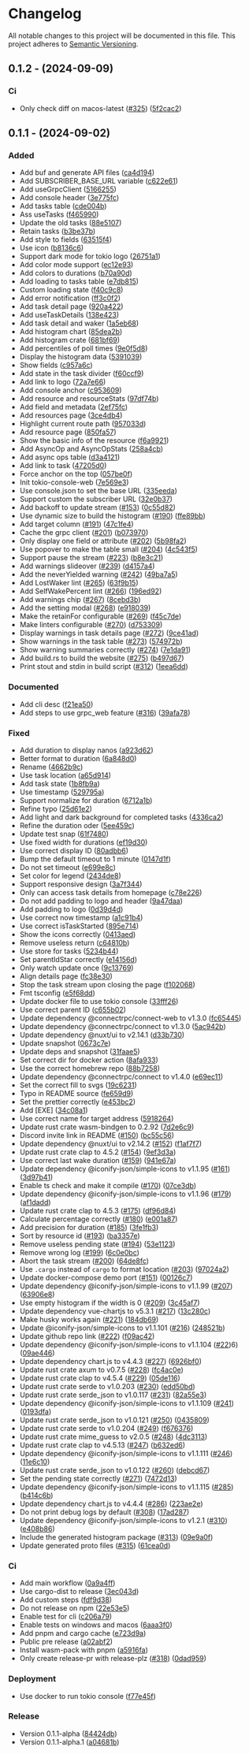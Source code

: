 # Changelog

All notable changes to this project will be documented in this file.
This project adheres to [Semantic Versioning](https://semver.org/spec/v2.0.0.html).

## 0.1.2 - (2024-09-09)


### Ci

- Only check diff on macos-latest ([#325](https://github.com/Rustin170506/tokio-console-web/pull/325)) ([5f2cac2](https://github.com/Rustin170506/tokio-console-web/commit/5f2cac2dcfb492bc89ce49d70b9c9f67a9537b31))


## 0.1.1 - (2024-09-02)


### Added

- Add buf and generate API files ([ca4d194](https://github.com/Rustin170506/tokio-console-web/commit/ca4d194fde1a533d5a39c7a76624648707472a17))
- Add SUBSCRIBER_BASE_URL variable ([c622e61](https://github.com/Rustin170506/tokio-console-web/commit/c622e61d591fb1bd55162244c6d4b5588fdaf9df))
- Add useGrpcClient ([5166255](https://github.com/Rustin170506/tokio-console-web/commit/5166255dbb8007d3a4dbce2f5f5f22a1cbce877d))
- Add console header ([3e775fc](https://github.com/Rustin170506/tokio-console-web/commit/3e775fcdb971660139e56fcf6ae50e8eff2fcf28))
- Add tasks table ([cde004b](https://github.com/Rustin170506/tokio-console-web/commit/cde004bf3eea27f96db7948e10fd79602a75f430))
- Ass useTasks ([f465990](https://github.com/Rustin170506/tokio-console-web/commit/f4659903a9c996fef7e20955c3a04244a1d6c5a5))
- Update the old tasks ([88e5107](https://github.com/Rustin170506/tokio-console-web/commit/88e5107b46234419ddd287fa84b992fd81d1c1eb))
- Retain tasks ([b3be37b](https://github.com/Rustin170506/tokio-console-web/commit/b3be37b669762f6260f7515b18f297e4882a9df0))
- Add style to fields ([63515f4](https://github.com/Rustin170506/tokio-console-web/commit/63515f448a6044b216cfa6bc84bd446d51bcdaed))
- Use icon ([b8136c6](https://github.com/Rustin170506/tokio-console-web/commit/b8136c6557d355c0a0159dfa700a2e62b3b3610f))
- Support dark mode for tokio logo ([26751a1](https://github.com/Rustin170506/tokio-console-web/commit/26751a14cb47155fe11c4088e18a2280b47dcf02))
- Add color mode support ([ec12e93](https://github.com/Rustin170506/tokio-console-web/commit/ec12e93861fca3ab3cc2aa4a1bb38136a5d4d26d))
- Add colors to durations ([b70a90d](https://github.com/Rustin170506/tokio-console-web/commit/b70a90db5de343f5bbeaf0d833fa290308471076))
- Add loading to tasks table ([e7db815](https://github.com/Rustin170506/tokio-console-web/commit/e7db8150bace4bb79318b5ef776683af9e7aef52))
- Custom loading state ([f40c9c8](https://github.com/Rustin170506/tokio-console-web/commit/f40c9c8e6ce983ccac16a56ae2367cf929bc8b22))
- Add error notification ([ff3c0f2](https://github.com/Rustin170506/tokio-console-web/commit/ff3c0f279c147d4ae5e7f792f9b7680d7f3c9af1))
- Add task detail page ([920a422](https://github.com/Rustin170506/tokio-console-web/commit/920a4222784c13d022c20c28886fd53d115936db))
- Add useTaskDetails ([138e423](https://github.com/Rustin170506/tokio-console-web/commit/138e4239f4cded778dfd1de97cb57358400b265e))
- Add task detail and waker ([1a5eb68](https://github.com/Rustin170506/tokio-console-web/commit/1a5eb68ec6ab57cdaeea079422287fbfcd351e4c))
- Add histogram chart ([85dea2b](https://github.com/Rustin170506/tokio-console-web/commit/85dea2bb2fec493e60c4a9e184bd98c34f845b6f))
- Add histogram crate ([681bf69](https://github.com/Rustin170506/tokio-console-web/commit/681bf69beea595dee9674222c4069b0bffb3a045))
- Add percentiles of poll times ([9e0f5d8](https://github.com/Rustin170506/tokio-console-web/commit/9e0f5d8c255a32191ca0546f799e06963b74ebef))
- Display the histogram data ([5391039](https://github.com/Rustin170506/tokio-console-web/commit/5391039fcd6af6408e8eb2c4687f51e9088736b3))
- Show fields ([c957a6c](https://github.com/Rustin170506/tokio-console-web/commit/c957a6c92b414dad7553560068cf4e9612fd689a))
- Add state in the task divider ([f60ccf9](https://github.com/Rustin170506/tokio-console-web/commit/f60ccf9fb5775152af5da9aa015d460de14f55ba))
- Add link to logo ([72a7e66](https://github.com/Rustin170506/tokio-console-web/commit/72a7e66edd28b4fc765bb5b8938a1e90c3c8c4d0))
- Add console anchor ([c953609](https://github.com/Rustin170506/tokio-console-web/commit/c953609d1fdd213eec9d3b959197dd3c00b110ab))
- Add resource and resourceStats ([97df74b](https://github.com/Rustin170506/tokio-console-web/commit/97df74bfd9802b161cbe747ef281d4ebb411a784))
- Add field and metadata ([2ef75fc](https://github.com/Rustin170506/tokio-console-web/commit/2ef75fcd84503420bff1dde0d216ef3c0f99e482))
- Add resources page ([3ce4db4](https://github.com/Rustin170506/tokio-console-web/commit/3ce4db407191548fe5f8e284f761d50f525ed85d))
- Highlight current route path ([957033d](https://github.com/Rustin170506/tokio-console-web/commit/957033d74eaf7de3915bd067401de5d5850c7632))
- Add resource page ([850fa57](https://github.com/Rustin170506/tokio-console-web/commit/850fa57b5d72ed06e139e4f4d70de87fc0151bc7))
- Show the basic info of the resource ([f6a9921](https://github.com/Rustin170506/tokio-console-web/commit/f6a99213b4ce94a18a56206f125914c06d1a001a))
- Add AsyncOp and AsyncOpStats ([258a4cb](https://github.com/Rustin170506/tokio-console-web/commit/258a4cba60858f452fd60b37da3fa9a9be136537))
- Add async ops table ([d3a4121](https://github.com/Rustin170506/tokio-console-web/commit/d3a4121c85ea6594eae1d09c0dbade537e87554e))
- Add link to task ([47205d0](https://github.com/Rustin170506/tokio-console-web/commit/47205d0a9647901da00a68629ef8f6ab5917a3b9))
- Force anchor on the top ([057be0f](https://github.com/Rustin170506/tokio-console-web/commit/057be0f26ecf43387a6d12706200321096fcf660))
- Init tokio-console-web ([7e569e3](https://github.com/Rustin170506/tokio-console-web/commit/7e569e32af670d3ace5c12a9c3d6405587b02118))
- Use console.json to set the base URL ([335eeda](https://github.com/Rustin170506/tokio-console-web/commit/335eeda9dfb49216031d0b3ccd2dfe3b9adfbbae))
- Support custom the subscriber URL ([32e0b37](https://github.com/Rustin170506/tokio-console-web/commit/32e0b37558964c05afc90b2fd11251f83750bc2e))
- Add backoff to update stream ([#153](https://github.com/Rustin170506/tokio-console-web/pull/153)) ([0c55d82](https://github.com/Rustin170506/tokio-console-web/commit/0c55d82d26756b6a13550f8be68ee576df89e0cf))
- Use dynamic size to build the histogram ([#190](https://github.com/Rustin170506/tokio-console-web/pull/190)) ([ffe89bb](https://github.com/Rustin170506/tokio-console-web/commit/ffe89bbad6854fcc9bcbf4655e8dce8ac3aac709))
- Add target column ([#191](https://github.com/Rustin170506/tokio-console-web/pull/191)) ([47c1fe4](https://github.com/Rustin170506/tokio-console-web/commit/47c1fe4fcf81ee56fe20b674f625f55c64c3a452))
- Cache the grpc client ([#201](https://github.com/Rustin170506/tokio-console-web/pull/201)) ([b073970](https://github.com/Rustin170506/tokio-console-web/commit/b073970b04246a1d4e030efc7d4f1a4a9ee782d2))
- Only display one field or attribute ([#202](https://github.com/Rustin170506/tokio-console-web/pull/202)) ([5b98fa2](https://github.com/Rustin170506/tokio-console-web/commit/5b98fa250796fc26f782271666d30773d11ade81))
- Use popover to make the table small ([#204](https://github.com/Rustin170506/tokio-console-web/pull/204)) ([4c543f5](https://github.com/Rustin170506/tokio-console-web/commit/4c543f5358f33e91ef36919a9f0dac0840dfc1da))
- Support pause the stream ([#223](https://github.com/Rustin170506/tokio-console-web/pull/223)) ([b8e3c21](https://github.com/Rustin170506/tokio-console-web/commit/b8e3c212474500723059d95f5cc33df20b5be0f6))
- Add warnings slideover ([#239](https://github.com/Rustin170506/tokio-console-web/pull/239)) ([d4157a4](https://github.com/Rustin170506/tokio-console-web/commit/d4157a42cef03969f0b055d252b8f1e0a5f4adb6))
- Add the neverYielded warning ([#242](https://github.com/Rustin170506/tokio-console-web/pull/242)) ([49ba7a5](https://github.com/Rustin170506/tokio-console-web/commit/49ba7a5d896ad5cc109d97af5bef0b30ca936ffb))
- Add LostWaker lint ([#265](https://github.com/Rustin170506/tokio-console-web/pull/265)) ([63f9b15](https://github.com/Rustin170506/tokio-console-web/commit/63f9b15880b1c11619ef2d58239d2d94ef2e04a6))
- Add SelfWakePercent lint ([#266](https://github.com/Rustin170506/tokio-console-web/pull/266)) ([196ed92](https://github.com/Rustin170506/tokio-console-web/commit/196ed9227450d60ed0592aec102ddaed046a201d))
- Add warnings chip ([#267](https://github.com/Rustin170506/tokio-console-web/pull/267)) ([8cebd3b](https://github.com/Rustin170506/tokio-console-web/commit/8cebd3bcf6941d6e4b802390ea676458a861e713))
- Add the setting modal ([#268](https://github.com/Rustin170506/tokio-console-web/pull/268)) ([e918039](https://github.com/Rustin170506/tokio-console-web/commit/e918039ec7cb220806feeb8f490dfd2e7a6f915a))
- Make the retainFor configurable ([#269](https://github.com/Rustin170506/tokio-console-web/pull/269)) ([f45c7de](https://github.com/Rustin170506/tokio-console-web/commit/f45c7de8a404aec19cfa9e4d2d573e5ee36f7a72))
- Make linters configurable ([#270](https://github.com/Rustin170506/tokio-console-web/pull/270)) ([d753309](https://github.com/Rustin170506/tokio-console-web/commit/d753309fa62503c5c2ee811c9851506f401d7f47))
- Display warnings in task details page ([#272](https://github.com/Rustin170506/tokio-console-web/pull/272)) ([9ce41ad](https://github.com/Rustin170506/tokio-console-web/commit/9ce41ad7223412cc76ba854fb8eb8487f5ee7d1d))
- Show warnings in the task table ([#273](https://github.com/Rustin170506/tokio-console-web/pull/273)) ([574972b](https://github.com/Rustin170506/tokio-console-web/commit/574972ba3610a877998ee2d7c2b1e76185973501))
- Show warning summaries correctly ([#274](https://github.com/Rustin170506/tokio-console-web/pull/274)) ([7e1da91](https://github.com/Rustin170506/tokio-console-web/commit/7e1da919c0eabb82f0f851574d61b3f179b8927a))
- Add build.rs to build the website ([#275](https://github.com/Rustin170506/tokio-console-web/pull/275)) ([b497d67](https://github.com/Rustin170506/tokio-console-web/commit/b497d67ca021948d47f6cf1b3ae7a42ac4dfabd1))
- Print stout and stdin in build script ([#312](https://github.com/Rustin170506/tokio-console-web/pull/312)) ([1eea6dd](https://github.com/Rustin170506/tokio-console-web/commit/1eea6dd6cdcbb371340e095b1aa899b4ff2dce74))

### Documented

- Add cli desc ([f21ea50](https://github.com/Rustin170506/tokio-console-web/commit/f21ea5055255edb85c9d645d1961703741da804e))
- Add steps to use grpc_web feature ([#316](https://github.com/Rustin170506/tokio-console-web/pull/316)) ([39afa78](https://github.com/Rustin170506/tokio-console-web/commit/39afa784ebfb534236aca4d082b1542d83987994))

### Fixed

- Add duration to display nanos ([a923d62](https://github.com/Rustin170506/tokio-console-web/commit/a923d62d255f717beabf326b6ccea97e1edb6274))
- Better format to duration ([6a848d0](https://github.com/Rustin170506/tokio-console-web/commit/6a848d06ed416e1c9328ff629b0d68fb4b5f8df2))
- Rename ([4662b9c](https://github.com/Rustin170506/tokio-console-web/commit/4662b9c800a8e6ffa3d20f1c8ef5536b3bd9c70a))
- Use task location ([a65d914](https://github.com/Rustin170506/tokio-console-web/commit/a65d914d624cb8f1b0a7d1a03c08e945a6feb35f))
- Add task state ([1b8fb9a](https://github.com/Rustin170506/tokio-console-web/commit/1b8fb9a881e2cc0c5c59c0ba29c684bbcae1e562))
- Use timestamp ([529795a](https://github.com/Rustin170506/tokio-console-web/commit/529795a7727f5747a5751a4e43ec4fc508faad4f))
- Support normalize for duration ([6712a1b](https://github.com/Rustin170506/tokio-console-web/commit/6712a1bca7cb301e212bf1acb36d1dff0381c636))
- Refine typo ([25d61e2](https://github.com/Rustin170506/tokio-console-web/commit/25d61e236d2279f9d4788093cefba89199c9d6bf))
- Add light and dark background for completed tasks ([4336ca2](https://github.com/Rustin170506/tokio-console-web/commit/4336ca22e6fe3e53a9ce381125b892083d89da86))
- Refine the duration oder ([5ee459c](https://github.com/Rustin170506/tokio-console-web/commit/5ee459c8a0aef23deb807b218adf2e0a09de7431))
- Update test snap ([61f7480](https://github.com/Rustin170506/tokio-console-web/commit/61f7480b9520ee0c13a0a9b3779553042199ef86))
- Use fixed width for durations ([ef19d30](https://github.com/Rustin170506/tokio-console-web/commit/ef19d30bcc71f64977ff5d890345db140b317d73))
- Use correct display ID ([80adbb6](https://github.com/Rustin170506/tokio-console-web/commit/80adbb6256cd90c3c00bce0d866acfdddd800139))
- Bump the default timeout to 1 minute ([0147d1f](https://github.com/Rustin170506/tokio-console-web/commit/0147d1fc861319c864c55b2dedea04dadbf97dd4))
- Do not set timeout ([e699e8c](https://github.com/Rustin170506/tokio-console-web/commit/e699e8c7a9e995fc6432092af990ad9afef52ac2))
- Set color for legend ([2434de8](https://github.com/Rustin170506/tokio-console-web/commit/2434de8779ed2062a1ddd867a4821bb8cdb3d4d4))
- Support responsive design ([3a7f344](https://github.com/Rustin170506/tokio-console-web/commit/3a7f344bb52515de67c587e4f98e592b443562be))
- Only can access task details from homepage ([c78e226](https://github.com/Rustin170506/tokio-console-web/commit/c78e2263c693d64a621434c17c3b2f04da577494))
- Do not add padding to logo and header ([9a47daa](https://github.com/Rustin170506/tokio-console-web/commit/9a47daacfb5e5c688f226c922c2734b427a16716))
- Add padding to logo ([0d39d4d](https://github.com/Rustin170506/tokio-console-web/commit/0d39d4d8a8ecda47a9083f16a2fd6ad3fc7cbdfa))
- Use correct now timestamp ([a1c91b4](https://github.com/Rustin170506/tokio-console-web/commit/a1c91b4ae71ce19a7cd8ce9063d8393b0d783c6b))
- Use correct isTaskStarted ([895e714](https://github.com/Rustin170506/tokio-console-web/commit/895e7145086469300746d8baad74f7a1a9be4624))
- Show the icons correctly ([0413aed](https://github.com/Rustin170506/tokio-console-web/commit/0413aedb06a4657628f17ac2facf8fca8737371d))
- Remove useless return ([c64810b](https://github.com/Rustin170506/tokio-console-web/commit/c64810b2f47f645a1991402e65166ba350ffd0c0))
- Use store for tasks ([5234b44](https://github.com/Rustin170506/tokio-console-web/commit/5234b44c68297a3c40c28da0c4253c4a9475c5c6))
- Set parentIdStar correctly ([e14156d](https://github.com/Rustin170506/tokio-console-web/commit/e14156de9ad86fcc19cb97c58c3a28fe658a01e7))
- Only watch update once ([9c13769](https://github.com/Rustin170506/tokio-console-web/commit/9c137690986ea63ac7c54feaf6fc7fc91719de60))
- Align details page ([fc38e30](https://github.com/Rustin170506/tokio-console-web/commit/fc38e30d02911a8cdf66770456cbdfc6dc05a2a9))
- Stop the task stream upon closing the page ([f102068](https://github.com/Rustin170506/tokio-console-web/commit/f102068c75bafe42a08d02232e9e709ddbed3288))
- Fmt tsconfig ([e5f68dd](https://github.com/Rustin170506/tokio-console-web/commit/e5f68dd415350afcc0b15e0c5553d8f49504f571))
- Update docker file to use tokio console ([33fff26](https://github.com/Rustin170506/tokio-console-web/commit/33fff26915d4754c179a7a68b0d91aaee5ddfa93))
- Use correct parent ID ([c655b02](https://github.com/Rustin170506/tokio-console-web/commit/c655b02ce04646dcc5eec8e78f8cc05abe931ea9))
- Update dependency @connectrpc/connect-web to v1.3.0 ([fc65445](https://github.com/Rustin170506/tokio-console-web/commit/fc65445d7a669589390b9785c73f157f1131bae2))
- Update dependency @connectrpc/connect to v1.3.0 ([5ac942b](https://github.com/Rustin170506/tokio-console-web/commit/5ac942be5776923cb92603b8065f11c8133d58a8))
- Update dependency @nuxt/ui to v2.14.1 ([d33b730](https://github.com/Rustin170506/tokio-console-web/commit/d33b730185cea6016b5385389db10ff196d677a4))
- Update snapshot ([0673c7e](https://github.com/Rustin170506/tokio-console-web/commit/0673c7ece7cd23c105f47017994b49a1182d4473))
- Update deps and snapshot ([31faae5](https://github.com/Rustin170506/tokio-console-web/commit/31faae51c17e22808d159f93ffe18b3f1eb7f179))
- Set correct dir for docker action ([8afa933](https://github.com/Rustin170506/tokio-console-web/commit/8afa93335b55c1b75aad4a37db3a9f2003bfc5f0))
- Use the correct homebrew repo ([88b7258](https://github.com/Rustin170506/tokio-console-web/commit/88b7258bc607140b488b23fc3fcc395060c58acf))
- Update dependency @connectrpc/connect to v1.4.0 ([e69ec11](https://github.com/Rustin170506/tokio-console-web/commit/e69ec116a155915f65e8fdfdd0976a9d6f8e21a3))
- Set the correct fill to svgs ([19c6231](https://github.com/Rustin170506/tokio-console-web/commit/19c623196c31986f68bef2834288ed8c49dd08e3))
- Typo in README source ([fe659d9](https://github.com/Rustin170506/tokio-console-web/commit/fe659d927d5b911995c21bcfcc4bcee963eb3725))
- Set the prettier correctly ([e453bc2](https://github.com/Rustin170506/tokio-console-web/commit/e453bc2565c062960cdb6f417944a925bf1479cb))
- Add [EXE] ([34c08a1](https://github.com/Rustin170506/tokio-console-web/commit/34c08a1f62c96aa44662fec8412f79ace82d8c39))
- Use correct name for target address ([5918264](https://github.com/Rustin170506/tokio-console-web/commit/5918264a943a1426937c9acfcf3bd69f8b8fc018))
- Update rust crate wasm-bindgen to 0.2.92 ([7d2e6c9](https://github.com/Rustin170506/tokio-console-web/commit/7d2e6c958e83576e0c7619a52df998dad1b2752d))
- Discord invite link in README ([#150](https://github.com/Rustin170506/tokio-console-web/pull/150)) ([bc55c56](https://github.com/Rustin170506/tokio-console-web/commit/bc55c565209338b66698ffd399dc9c5ffb1e6e2f))
- Update dependency @nuxt/ui to v2.14.2 ([#152](https://github.com/Rustin170506/tokio-console-web/pull/152)) ([f1af7f7](https://github.com/Rustin170506/tokio-console-web/commit/f1af7f70a7b5c0fbf1566aa257548e607a7635d7))
- Update rust crate clap to 4.5.2 ([#154](https://github.com/Rustin170506/tokio-console-web/pull/154)) ([9ef3d3a](https://github.com/Rustin170506/tokio-console-web/commit/9ef3d3af16b8a3907dd67700dfea1536356805eb))
- Use correct last wake duration ([#159](https://github.com/Rustin170506/tokio-console-web/pull/159)) ([941e67a](https://github.com/Rustin170506/tokio-console-web/commit/941e67aabf9dd1f3a7a84ba0bda49c0930677cef))
- Update dependency @iconify-json/simple-icons to v1.1.95 ([#161](https://github.com/Rustin170506/tokio-console-web/pull/161)) ([3d97b41](https://github.com/Rustin170506/tokio-console-web/commit/3d97b41646aaf101072ca8eda1dd4e37fe9140c1))
- Enable ts check and make it compile ([#170](https://github.com/Rustin170506/tokio-console-web/pull/170)) ([07ce3db](https://github.com/Rustin170506/tokio-console-web/commit/07ce3db9e52896de054db068de4dcbb1930352ba))
- Update dependency @iconify-json/simple-icons to v1.1.96 ([#179](https://github.com/Rustin170506/tokio-console-web/pull/179)) ([af1dadd](https://github.com/Rustin170506/tokio-console-web/commit/af1dadd64be03db9c7bdcddcf5a127edbe3fc659))
- Update rust crate clap to 4.5.3 ([#175](https://github.com/Rustin170506/tokio-console-web/pull/175)) ([df96d84](https://github.com/Rustin170506/tokio-console-web/commit/df96d840f542c4bfbef33ab5d7baa3df332fb718))
- Calculate percentage correctly ([#180](https://github.com/Rustin170506/tokio-console-web/pull/180)) ([e001a87](https://github.com/Rustin170506/tokio-console-web/commit/e001a879e19621b2805a61abcf9467b49bba3d06))
- Add precision for duration ([#185](https://github.com/Rustin170506/tokio-console-web/pull/185)) ([3fe1fb3](https://github.com/Rustin170506/tokio-console-web/commit/3fe1fb3798cbe5a8634d9a26f2436882317f2f66))
- Sort by resource id ([#193](https://github.com/Rustin170506/tokio-console-web/pull/193)) ([ba3357e](https://github.com/Rustin170506/tokio-console-web/commit/ba3357e855f1843f33afb8ed54f9e495e346ba14))
- Remove useless pending state ([#194](https://github.com/Rustin170506/tokio-console-web/pull/194)) ([53e1123](https://github.com/Rustin170506/tokio-console-web/commit/53e1123d58dbe8297bddf5b8aeabcce47d425563))
- Remove wrong log ([#199](https://github.com/Rustin170506/tokio-console-web/pull/199)) ([6c0e0bc](https://github.com/Rustin170506/tokio-console-web/commit/6c0e0bceb910d13b85a1fe3f298019d63a9075fc))
- Abort the task stream ([#200](https://github.com/Rustin170506/tokio-console-web/pull/200)) ([64de8fc](https://github.com/Rustin170506/tokio-console-web/commit/64de8fc81b35b24274acbddbc9b518f5388b2414))
- Use `.cargo` instead of `cargo` to format location ([#203](https://github.com/Rustin170506/tokio-console-web/pull/203)) ([97024a2](https://github.com/Rustin170506/tokio-console-web/commit/97024a273fe8eb6a2e8ce0ab5bb897c3d75cabfa))
- Update docker-compose demo port ([#151](https://github.com/Rustin170506/tokio-console-web/pull/151)) ([00126c7](https://github.com/Rustin170506/tokio-console-web/commit/00126c7cacf33fcbb406dbb4ebc194ef818ea244))
- Update dependency @iconify-json/simple-icons to v1.1.99 ([#207](https://github.com/Rustin170506/tokio-console-web/pull/207)) ([63906e8](https://github.com/Rustin170506/tokio-console-web/commit/63906e842abee5c48322e590b3faa50abe36f97b))
- Use empty histogram if the width is 0 ([#209](https://github.com/Rustin170506/tokio-console-web/pull/209)) ([3c45af7](https://github.com/Rustin170506/tokio-console-web/commit/3c45af79eac0bc81846f6a5c5eb14aabae70815d))
- Update dependency vue-chartjs to v5.3.1 ([#217](https://github.com/Rustin170506/tokio-console-web/pull/217)) ([13c280c](https://github.com/Rustin170506/tokio-console-web/commit/13c280c06e7d0f256316871fd9fd053bb7fb04bc))
- Make husky works again ([#221](https://github.com/Rustin170506/tokio-console-web/pull/221)) ([184db69](https://github.com/Rustin170506/tokio-console-web/commit/184db692ae306da40a08a9bf3c8801618df2da96))
- Update @iconify-json/simple-icons to v1.1.101 ([#216](https://github.com/Rustin170506/tokio-console-web/pull/216)) ([248521b](https://github.com/Rustin170506/tokio-console-web/commit/248521b3b0211dfc6ce2537016162967892b4c10))
- Update github repo link ([#222](https://github.com/Rustin170506/tokio-console-web/pull/222)) ([f09ac42](https://github.com/Rustin170506/tokio-console-web/commit/f09ac42698de5854743baed889f23628a101752b))
- Update dependency @iconify-json/simple-icons to v1.1.104 ([#22](https://github.com/Rustin170506/tokio-console-web/pull/22))6) ([09ae446](https://github.com/Rustin170506/tokio-console-web/commit/09ae4462b694c9763c89f215e9ee8ae533cb465e))
- Update dependency chart.js to v4.4.3 ([#227](https://github.com/Rustin170506/tokio-console-web/pull/227)) ([6926bf0](https://github.com/Rustin170506/tokio-console-web/commit/6926bf09ef816b1fa0ed91fb6ad450b6ac873ecd))
- Update rust crate axum to v0.7.5 ([#228](https://github.com/Rustin170506/tokio-console-web/pull/228)) ([fc4ac0e](https://github.com/Rustin170506/tokio-console-web/commit/fc4ac0e15069a889945912e6c46396712f38d1ff))
- Update rust crate clap to v4.5.4 ([#229](https://github.com/Rustin170506/tokio-console-web/pull/229)) ([05de116](https://github.com/Rustin170506/tokio-console-web/commit/05de11692b385434f0d2b8e36a938f760cdb3f6a))
- Update rust crate serde to v1.0.203 ([#230](https://github.com/Rustin170506/tokio-console-web/pull/230)) ([edd50bd](https://github.com/Rustin170506/tokio-console-web/commit/edd50bd8467f9298f3e83e6beb975588d56f4a5a))
- Update rust crate serde_json to v1.0.117 ([#231](https://github.com/Rustin170506/tokio-console-web/pull/231)) ([82a55e3](https://github.com/Rustin170506/tokio-console-web/commit/82a55e361f1d9babcd0116eec677cb3ab6848303))
- Update dependency @iconify-json/simple-icons to v1.1.109 ([#241](https://github.com/Rustin170506/tokio-console-web/pull/241)) ([0193dfa](https://github.com/Rustin170506/tokio-console-web/commit/0193dfa3065a5889afe74612f10e3d85e53f4d1b))
- Update rust crate serde_json to v1.0.121 ([#250](https://github.com/Rustin170506/tokio-console-web/pull/250)) ([0435809](https://github.com/Rustin170506/tokio-console-web/commit/04358099a02e9bdc14ff6c747684c71a265fdf2b))
- Update rust crate serde to v1.0.204 ([#249](https://github.com/Rustin170506/tokio-console-web/pull/249)) ([f676376](https://github.com/Rustin170506/tokio-console-web/commit/f676376fa1fe467d6e9660db596fda818ce4880f))
- Update rust crate mime_guess to v2.0.5 ([#248](https://github.com/Rustin170506/tokio-console-web/pull/248)) ([4dc3113](https://github.com/Rustin170506/tokio-console-web/commit/4dc31132841f38eb9cfe62170a12599d60319c98))
- Update rust crate clap to v4.5.13 ([#247](https://github.com/Rustin170506/tokio-console-web/pull/247)) ([b632ed6](https://github.com/Rustin170506/tokio-console-web/commit/b632ed6a79dfb5facd9bb3dc14820738c2ebf67d))
- Update dependency @iconify-json/simple-icons to v1.1.111 ([#246](https://github.com/Rustin170506/tokio-console-web/pull/246)) ([11e6c10](https://github.com/Rustin170506/tokio-console-web/commit/11e6c1058faf9d1296948ab553a6953b7ed51829))
- Update rust crate serde_json to v1.0.122 ([#260](https://github.com/Rustin170506/tokio-console-web/pull/260)) ([debcd67](https://github.com/Rustin170506/tokio-console-web/commit/debcd67b0f1cffe642750d236b19a4b5b7d35562))
- Set the pending state correctly ([#271](https://github.com/Rustin170506/tokio-console-web/pull/271)) ([7472d13](https://github.com/Rustin170506/tokio-console-web/commit/7472d136e441f1e41b07d2dc3e7673d14d778cfd))
- Update dependency @iconify-json/simple-icons to v1.1.115 ([#285](https://github.com/Rustin170506/tokio-console-web/pull/285)) ([b414c6b](https://github.com/Rustin170506/tokio-console-web/commit/b414c6b89338a54cbe92627cd9b6a3ed76a03c2b))
- Update dependency chart.js to v4.4.4 ([#286](https://github.com/Rustin170506/tokio-console-web/pull/286)) ([223ae2e](https://github.com/Rustin170506/tokio-console-web/commit/223ae2e98cf5d8a87253702def68d57a4dfe721a))
- Do not print debug logs by default ([#308](https://github.com/Rustin170506/tokio-console-web/pull/308)) ([17ad287](https://github.com/Rustin170506/tokio-console-web/commit/17ad287e3fe3fc7f622dab3d384ea5893accce3f))
- Update dependency @iconify-json/simple-icons to v1.2.1 ([#310](https://github.com/Rustin170506/tokio-console-web/pull/310)) ([e408b86](https://github.com/Rustin170506/tokio-console-web/commit/e408b8612dfbf30a7399fc8817a4e32d8dfd380d))
- Include the generated histogram package ([#313](https://github.com/Rustin170506/tokio-console-web/pull/313)) ([09e9a0f](https://github.com/Rustin170506/tokio-console-web/commit/09e9a0f48464e53203b0ae9b1c482f56ae17b05b))
- Update generated proto files ([#315](https://github.com/Rustin170506/tokio-console-web/pull/315)) ([61cea0d](https://github.com/Rustin170506/tokio-console-web/commit/61cea0ddf294804d0f5611ec06873f77002a915d))

### Ci

- Add main workflow ([0a9a4ff](https://github.com/Rustin170506/tokio-console-web/commit/0a9a4ff7f4d5a7014e611cf3afd1df0ed6e25915))
- Use cargo-dist to release ([3ec043d](https://github.com/Rustin170506/tokio-console-web/commit/3ec043d09c5ac154b818382e517d62a4c1d097ae))
- Add custom steps ([fdf9d38](https://github.com/Rustin170506/tokio-console-web/commit/fdf9d384d2f118c6f26576b8e377e5a90b41c116))
- Do not release on npm ([22e53e5](https://github.com/Rustin170506/tokio-console-web/commit/22e53e5a06380f49040b5687eaab6b022d7f315f))
- Enable test for cli ([c206a79](https://github.com/Rustin170506/tokio-console-web/commit/c206a7923310ed874752eb5fdc9457298358d64c))
- Enable tests on windows and macos ([6aaa3f0](https://github.com/Rustin170506/tokio-console-web/commit/6aaa3f022029ad9973486feeeb9c8bc4367140bb))
- Add pnpm and cargo cache ([e723d9a](https://github.com/Rustin170506/tokio-console-web/commit/e723d9aff3da717dceb3c91866118b6c3d060483))
- Public pre release ([a02abf2](https://github.com/Rustin170506/tokio-console-web/commit/a02abf208545adfb73425ad6f0790151367d1162))
- Install wasm-pack with pnpm ([a5916fa](https://github.com/Rustin170506/tokio-console-web/commit/a5916fa04f4df7b5fde148f9a9ac573ea4add955))
- Only create release-pr with release-plz ([#318](https://github.com/Rustin170506/tokio-console-web/pull/318)) ([0dad959](https://github.com/Rustin170506/tokio-console-web/commit/0dad95997cafc260ae43f69d545c77364645747d))

### Deployment

- Use docker to run tokio console ([f77e45f](https://github.com/Rustin170506/tokio-console-web/commit/f77e45fcf1d6f748ca83eaac547083a4b8cf8d0c))

### Release

- Version 0.1.1-alpha ([84424db](https://github.com/Rustin170506/tokio-console-web/commit/84424db237a37fa98da92925a8163179361ea611))
- Version 0.1.1-alpha.1 ([a04681b](https://github.com/Rustin170506/tokio-console-web/commit/a04681b22dad05946e9048a9c4f5b7b13f9e9646))


